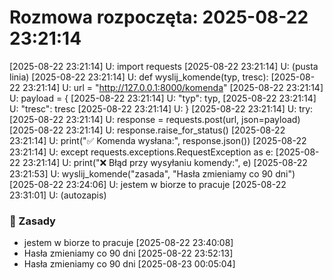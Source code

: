# Rozmowa rozpoczęta: 2025-08-22 23:21:14
[2025-08-22 23:21:14] U: import requests
[2025-08-22 23:21:14] U: (pusta linia)
[2025-08-22 23:21:14] U: def wyslij_komende(typ, tresc):
[2025-08-22 23:21:14] U: url = "http://127.0.0.1:8000/komenda"
[2025-08-22 23:21:14] U: payload = {
[2025-08-22 23:21:14] U: "typ": typ,
[2025-08-22 23:21:14] U: "tresc": tresc
[2025-08-22 23:21:14] U: }
[2025-08-22 23:21:14] U: try:
[2025-08-22 23:21:14] U: response = requests.post(url, json=payload)
[2025-08-22 23:21:14] U: response.raise_for_status()
[2025-08-22 23:21:14] U: print("✅ Komenda wysłana:", response.json())
[2025-08-22 23:21:14] U: except requests.exceptions.RequestException as e:
[2025-08-22 23:21:14] U: print("❌ Błąd przy wysyłaniu komendy:", e)
[2025-08-22 23:21:53] U: wyslij_komende("zasada", "Hasła zmieniamy co 90 dni")
[2025-08-22 23:24:06] U: jestem w biorze to pracuje
[2025-08-22 23:31:01] U: (autozapis)
### 📜 Zasady
- jestem w biorze to pracuje [2025-08-22 23:40:08]
- Hasła zmieniamy co 90 dni [2025-08-22 23:52:13]
- Hasła zmieniamy co 90 dni [2025-08-23 00:05:04]
